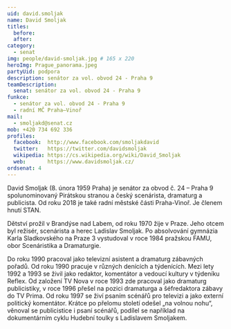 ```yaml
---
uid: david.smoljak
name: David Smoljak
titles:
  before: 
  after:
category: 
  - senat
img: people/david-smoljak.jpg # 165 x 220
heroImg: Prague_panorama.jpeg
partyUid: podpora
description: senátor za vol. obvod 24 - Praha 9
teamDescription:
  senat: senátor za vol. obvod 24 - Praha 9
funkce:
  - senátor za vol. obvod 24 - Praha 9
  - radní MČ Praha–Vinoř
mail:
  - smoljakd@senat.cz
mob: +420 734 692 336
profiles:             
  facebook:  http://www.facebook.com/smoljakdavid 
  twitter:   https://twitter.com/davidsmoljak
  wikipedia: https://cs.wikipedia.org/wiki/David_Smoljak
  web:       https://www.davidsmoljak.cz/
ordsenat: 4
---
```


David Smoljak (8. února 1959 Praha) je senátor za obvod č. 24 – Praha 9  spolunominovaný Pirátskou stranou a český scenárista, dramaturg a publicista. Od roku 2018 je také radní městské části Praha-Vinoř. Je členem hnutí STAN.

Dětství prožil v Brandýse nad Labem, od roku 1970 žije v Praze. Jeho otcem byl režisér, scenárista a herec Ladislav Smoljak. Po absolvování gymnázia Karla Sladkovského na Praze 3 vystudoval v roce 1984 pražskou FAMU, obor Scenáristika a Dramaturgie.

Do roku 1990 pracoval jako televizní asistent a dramaturg zábavných pořadů. Od roku 1990 pracuje v různých denících a týdenících. Mezi lety 1992 a 1993 se živil jako redaktor, komentátor a vedoucí kultury v týdeníku Reflex. Od založení TV Nova v roce 1993 zde pracoval jako dramaturg publicistiky, v roce 1996 přešel na pozici dramaturga a šéfredaktora zábavy do TV Prima. Od roku 1997 se živí psaním scénářů pro televizi a jako externí politický komentátor. Krátce po přelomu století odešel „na volnou nohu“, věnoval se publicistice i psaní scénářů, podílel se například na dokumentárním cyklu Hudební toulky s Ladislavem Smoljakem.
